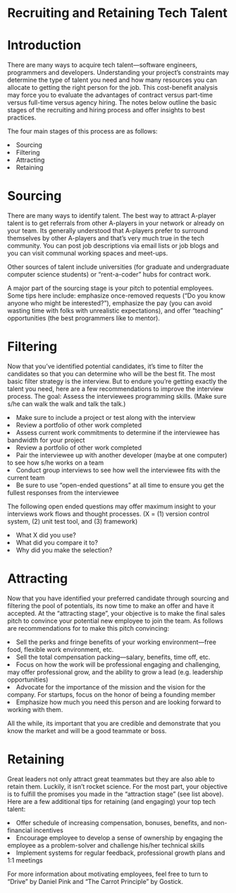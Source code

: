 <!DOCTYPE html>
<html>

<body>

<h1>Recruiting and Retaining Tech Talent</h1>

<h1>Introduction</h1>

<p>There are many ways to acquire tech talent—software engineers, programmers and developers.  Understanding your project’s constraints may determine the type of talent you need and how many resources you can allocate to getting the right person for the job.  This cost-benefit analysis may force you to evaluate the advantages of contract versus part-time versus full-time versus agency hiring.  The notes below outline the basic stages of the recruiting and hiring process and offer insights to best practices.</p>

<p>The four main stages of this process are as follows:</p>
<li>Sourcing</li>
<li>Filtering</li>
<li>Attracting</li>
<li>Retaining</li>

<H1>Sourcing</h1>
<p>There are many ways to identify talent.  The best way to attract A-player talent is to get referrals from other A-players in your network or already on your team.  Its generally understood that A-players prefer to surround themselves by other A-players and that’s very much true in the tech community.  You can post job descriptions via email lists or job blogs and you can visit communal working spaces and meet-ups. </P>

<p>Other sources of talent include universities (for graduate and undergraduate computer science students) or “rent-a-coder” hubs for contract work.</p>

<p>A major part of the sourcing stage is your pitch to potential employees.  Some tips here include:  emphasize once-removed requests (“Do you know anyone who might be interested?”), emphasize the pay (you can avoid wasting time with folks with unrealistic expectations), and offer “teaching” opportunities (the best programmers like to mentor).</p>

<H1>Filtering</h1>
<p>Now that you’ve identified potential candidates, it’s time to filter the candidates so that you can determine who will be the best fit.  The most basic filter strategy is the interview.  But to endure you’re getting exactly the talent you need, here are a few recommendations to improve the interview process.  The goal:  Assess the interviewees programming skills. (Make sure s/he can walk the walk and talk the talk.)</P>
<li>Make sure to include a project or test along with the interview </li>
<li>Review a portfolio of other work completed</li>
<li>Assess current work commitments to determine if the interviewee has bandwidth for your project</li>
<li>Review a portfolio of other work completed</li>
<li>Pair the interviewee up with another developer (maybe at one computer) to see how s/he works on a team</li>
<li>Conduct group interviews to see how well the interviewee fits with the current team</li>
<li>Be sure to use “open-ended questions” at all time to ensure you get the fullest responses from the interviewee</li>
	
<p>The following open ended questions may offer maximum insight to your interviews work flows and thought processes.  (X = (1) version control system, (2) unit test tool, and (3) framework)</p>
<li>What X did you use?</li>
<li>What did you compare it to?</li>
<li>Why did you make the selection?</li>

<h1>Attracting</h1>
<p>Now that you have identified your preferred candidate through sourcing and filtering the pool of potentials, its now time to make an offer and have it accepted.  At the “attracting stage”, your objective is to make the final sales pitch to convince your potential new employee to join the team.  As follows are recommendations for to make this pitch convincing:</p>
<li>Sell the perks and fringe benefits of your working environment—free food, flexible work environment, etc.</li>
<li>Sell the total compensation packing—salary, benefits, time off, etc.</li>
<li>Focus on how the work will be professional engaging and challenging, may offer professional grow, and the ability to grow a lead (e.g. leadership opportunities)</li>
<li>Advocate for the importance of the mission and the vision for the company. For startups, focus on the honor of being a founding member</li>
<li>Emphasize how much you need this person and are looking forward to working with them.</li>

<p>All the while, its important that you are credible and demonstrate that you know the market and will be a good teammate or boss.</p>

<h1>Retaining</h1>
<p>Great leaders not only attract great teammates but they are also able to retain them.  Luckily, it isn’t rocket science.  For the most part, your objective is to fulfill the promises you made in the “attraction stage” (see list above). Here are a few additional tips for retaining (and engaging) your top tech talent:</p>
<li>Offer schedule of increasing compensation, bonuses, benefits, and non-financial incentives</li>
<li>Encourage employee to develop a sense of ownership by engaging the employee as a problem-solver and challenge his/her technical skills</li>
<li>Implement systems for regular feedback, professional growth plans and 1:1 meetings</li>
<p>For more information about motivating employees, feel free to turn to “Drive” by Daniel Pink and “The Carrot Principle” by Gostick.</p>
</body>
</html>

